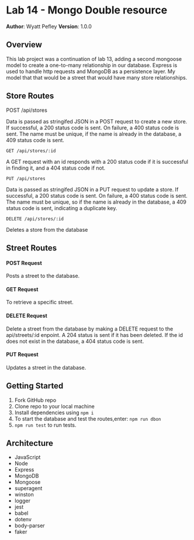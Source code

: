 # Lab 14 - Mongo Double resource
**Author**: Wyatt Pefley
**Version**: 1.0.0

## Overview
This lab project was a continuation of lab 13, adding a second mongoose model to create a one-to-many relationship in our database. Express is used to handle http requests and MongoDB as a persistence layer. My model that that would be a street that would have many store relationships.
## Store Routes
POST /api/stores

Data is passed as stringifed JSON in a POST request to create a new store. If successful, a 200 status code is sent. On failure, a 400 status code is sent. The name must be unique, if the name is already in the database, a 409 status code is sent.

```GET /api/stores/:id```

A GET request with an id responds with a 200 status code if it is successful in finding it, and a 404 status code if not.

```PUT /api/stores```

Data is passed as stringifed JSON in a PUT request to update a store. If successful, a 200 status code is sent. On failure, a 400 status code is sent. The name must be unique, so if the name is already in the database, a 409 status code is sent, indicating a duplicate key.

```DELETE /api/stores/:id```

Deletes a store from the database

## Street Routes

#### POST Request
Posts a street to the database.

#### GET Request
To retrieve a specific street.

#### DELETE Request
Delete a street from the database by making a DELETE request to the api/streets/:id enpoint. A 204 status is sent if it has been deleted. If the id does not exist in the database, a 404 status code is sent.

#### PUT Request
Updates a street in the database.

## Getting Started
1. Fork GitHub repo
2. Clone repo to your local machine
3. Install dependencies using ```npm i``` 
4. To start the database and test the routes,enter: ```npm run dbon```
5. ```npm run test``` to run tests.

## Architecture
* JavaScript
* Node 
* Express 
* MongoDB 
* Mongoose 
* superagent
* winston 
* logger 
* jest 
* babel
* dotenv
* body-parser
* faker
